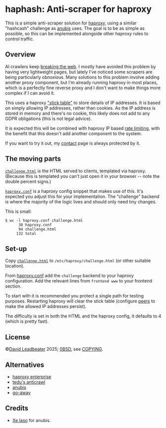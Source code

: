 # haphash: Anti-scraper for haproxy

This is a simple anti-scraper solution for [haproxy](https://www.haproxy.org),
using a similar "hashcash" challenge as
[anubis](https://xeiaso.net/blog/2025/anubis/) uses. The goal is to be as
simple as possible, so this can be implemented alongside other haproxy rules to
control traffic.

## Overview

AI crawlers keep [breaking the
web](https://thelibre.news/foss-infrastructure-is-under-attack-by-ai-companies/).
I mostly have avoided this problem by having very lightweight pages, but lately
I've noticed some scrapers are being particularly obnoxious. Many solutions to
this problem involve adding another proxy component, but I'm already running
haproxy in most places, which is a perfectly fine reverse proxy and I don't
want to make things more complex if I can avoid it.

This uses a haproxy ["stick
table"](https://www.haproxy.com/blog/introduction-to-haproxy-stick-tables) to
store details of IP addresses. It is based on simply allowing IP addresses,
rather than cookies. As the IP address is stored in memory and there's no
cookie, this likely does not add to any GDPR obligations (this is not legal
advice).

It is expected this will be combined with haproxy IP based [rate
limiting](https://www.haproxy.com/blog/four-examples-of-haproxy-rate-limiting),
with the benefit that this doesn't add another component to the system.

If you want to try it out, my [contact](https://dgl.cx/contact) page is always
protected by it.

## The moving parts

[`challenge.html`](challenge.html) is the HTML served to clients, templated via
haproxy. (Because this is templated you can't just open it in your browser --
note the double percent signs.)

[`haproxy.conf`](haproxy.conf) is a haproxy config snippet that makes use of
this. It's expected you adjust this for your implementation. The "challenge"
backend is where the majority of the logic lives and should only need tiny
changes.

This is small:

```console
$ wc -l haproxy.conf challenge.html
      38 haproxy.conf
      94 challenge.html
     132 total
```

## Set-up

Copy [`challenge.html`](challenge.html) to `/etc/haproxy/challenge.html` (or
other suitable location).

From [haproxy.conf](haproxy.conf) add the `challenge` backend to your haproxy
configuration. Add the relevant lines from `frontend www` to your frontend
section.

To start with it is recommended you protect a single path for testing purposes.
Restarting haproxy will clear the stick table (configure
[peers](https://www.haproxy.com/documentation/haproxy-configuration-tutorials/proxying-essentials/custom-rules/stick-tables/#synchronize-stick-tables-across-peers)
to make the allowed IP addresses persist).

The difficulty is set in both the HTML and the haproxy config, it defaults to 4
(which is pretty fast).

## License

©[David Leadbeater](https://一.st) 2025; [0BSD](https://dgl.cx/0bsd), see
[COPYING](COPYING).

## Alternatives

* [haproxy enterprise](https://www.haproxy.com/documentation/haproxy-configuration-tutorials/security/enterprise-features/)
* [tedu's anticrawl](https://flak.tedunangst.com/post/anticrawl)
* [anubis](https://anubis.techaro.lol/)
* [go-away](https://git.gammaspectra.live/git/go-away)

## Credits

* [Xe Iaso](https://xeiaso.net/) for anubis.
